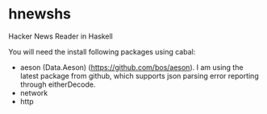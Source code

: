 hnewshs
=======

Hacker News Reader in Haskell

You will need the install following packages using cabal:  

* aeson (Data.Aeson) (https://github.com/bos/aeson). I am using the latest package from github, which supports json parsing error reporting through eitherDecode.
* network
* http
